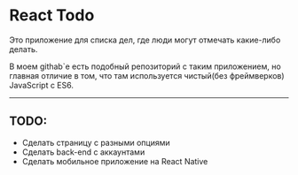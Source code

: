 # React Todo
Это приложение для списка дел, где люди могут отмечать какие-либо делать.

В моем githab`e есть подобный репозиторий с таким приложением,
но главная отличие в том, что там используется чистый(без фреймверков) JavaScript с ES6.
***
## TODO:
- Сделать страницу с разными опциями
- Сделать back-end с аккаунтами
- Сделать мобильное приложение на React Native